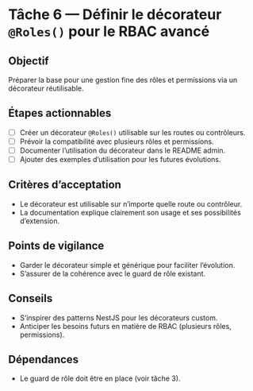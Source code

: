 # Tâche 6 — Définir le décorateur `@Roles()` pour le RBAC avancé

## Objectif
Préparer la base pour une gestion fine des rôles et permissions via un décorateur réutilisable.

## Étapes actionnables
- [ ] Créer un décorateur `@Roles()` utilisable sur les routes ou contrôleurs.
- [ ] Prévoir la compatibilité avec plusieurs rôles et permissions.
- [ ] Documenter l’utilisation du décorateur dans le README admin.
- [ ] Ajouter des exemples d’utilisation pour les futures évolutions.

## Critères d’acceptation
- Le décorateur est utilisable sur n’importe quelle route ou contrôleur.
- La documentation explique clairement son usage et ses possibilités d’extension.

## Points de vigilance
- Garder le décorateur simple et générique pour faciliter l’évolution.
- S’assurer de la cohérence avec le guard de rôle existant.

## Conseils
- S’inspirer des patterns NestJS pour les décorateurs custom.
- Anticiper les besoins futurs en matière de RBAC (plusieurs rôles, permissions).

## Dépendances
- Le guard de rôle doit être en place (voir tâche 3). 